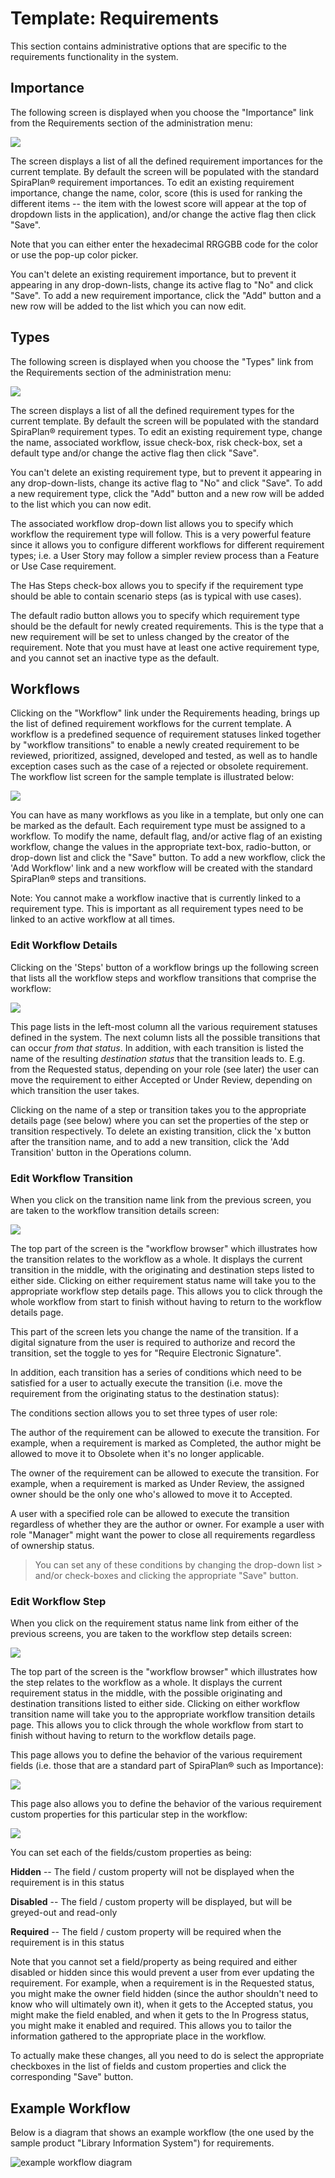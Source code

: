 # Template: Requirements

This section contains administrative options that are specific to the requirements functionality in the system.


## Importance

The following screen is displayed when you choose the "Importance" link from the Requirements section of the administration menu:

![](img/Template_Requirements_113.png)

The screen displays a list of all the defined requirement importances for the current template. By default the screen will be populated with the standard SpiraPlan® requirement importances. To edit an existing requirement importance, change the name, color, score (this is used for ranking the different items -- the item with the lowest score will appear at the top of dropdown lists in the application), and/or change the active flag then click "Save".

Note that you can either enter the hexadecimal RRGGBB code for the color or use the pop-up color picker.

You can't delete an existing requirement importance, but to prevent it appearing in any drop-down-lists, change its active flag to "No" and click "Save". To add a new requirement importance, click the "Add" button and a new row will be added to the list which you can now edit.


## Types

The following screen is displayed when you choose the "Types" link from the Requirements section of the administration menu:

![](img/Template_Requirements_114.png)

The screen displays a list of all the defined requirement types for the current template. By default the screen will be populated with the standard SpiraPlan® requirement types. To edit an existing requirement type, change the name, associated workflow, issue check-box, risk check-box, set a default type and/or change the active flag then click "Save".

You can't delete an existing requirement type, but to prevent it appearing in any drop-down-lists, change its active flag to "No" and click "Save". To add a new requirement type, click the "Add" button and a new row will be added to the list which you can now edit.

The associated workflow drop-down list allows you to specify which workflow the requirement type will follow. This is a very powerful feature since it allows you to configure different workflows for different requirement types; i.e. a User Story may follow a simpler review process than a Feature or Use Case requirement.

The Has Steps check-box allows you to specify if the requirement type should be able to contain scenario steps (as is typical with use cases).

The default radio button allows you to specify which requirement type should be the default for newly created requirements. This is the type that a new requirement will be set to unless changed by the creator of the requirement. Note that you must have at least one active requirement type, and you cannot set an inactive type as the default.


## Workflows

Clicking on the "Workflow" link under the Requirements heading, brings up the list of defined requirement workflows for the current template. A workflow is a predefined sequence of requirement statuses linked together by "workflow transitions" to enable a newly created requirement to be reviewed, prioritized, assigned, developed and tested, as well as to handle exception cases such as the case of a rejected or obsolete requirement. The workflow list screen for the sample template is illustrated below:

![](img/Template_Requirements_115.png)

You can have as many workflows as you like in a template, but only one can be marked as the default. Each requirement type must be assigned to a workflow. To modify the name, default flag, and/or active flag of an existing workflow, change the values in the appropriate text-box, radio-button, or drop-down list and click the "Save" button. To add a new workflow, click the 'Add Workflow' link and a new workflow will be created with the standard SpiraPlan® steps and transitions.

Note: You cannot make a workflow inactive that is currently linked to a requirement type. This is important as all requirement types need to be linked to an active workflow at all times.


### Edit Workflow Details

Clicking on the 'Steps' button of a workflow brings up the following screen that lists all the workflow steps and workflow transitions that comprise the workflow:

![](img/Template_Requirements_116.png)

This page lists in the left-most column all the various requirement statuses defined in the system. The next column lists all the possible transitions that can occur *from that status*. In addition, with each transition is listed the name of the resulting *destination status* that the transition leads to. E.g. from the Requested status, depending on your role (see later) the user can move the requirement to either Accepted or Under Review, depending on which transition the user takes.

Clicking on the name of a step or transition takes you to the appropriate details page (see below) where you can set the properties of the step or transition respectively. To delete an existing transition, click the 'x button after the transition name, and to add a new transition, click the 'Add Transition' button in the Operations column.


### Edit Workflow Transition

When you click on the transition name link from the previous screen, you are taken to the workflow transition details screen:

![](img/Template_Requirements_117.png)

The top part of the screen is the "workflow browser" which illustrates how the transition relates to the workflow as a whole. It displays the current transition in the middle, with the originating and destination steps listed to either side. Clicking on either requirement status name will take you to the appropriate workflow step details page. This allows you to click through the whole workflow from start to finish without having to return to the workflow details page.

This part of the screen lets you change the name of the transition. If a digital signature from the user is required to authorize and record the transition, set the toggle to yes for "Require Electronic Signature".

In addition, each transition has a series of conditions which need to be satisfied for a user to actually execute the transition (i.e. move the requirement from the originating status to the destination status):

The conditions section allows you to set three types of user role:

The author of the requirement can be allowed to execute the transition. For example, when a requirement is marked as Completed, the author might be allowed to move it to Obsolete when it's no longer applicable.

The owner of the requirement can be allowed to execute the transition. For example, when a requirement is marked as Under Review, the assigned owner should be the only one who's allowed to move it to Accepted.

A user with a specified role can be allowed to execute the transition regardless of whether they are the author or owner. For example a user with role "Manager" might want the power to close all requirements regardless of ownership status.

> You can set any of these conditions by changing the drop-down list > and/or check-boxes and clicking the appropriate "Save" button.


### Edit Workflow Step

When you click on the requirement status name link from either of the previous screens, you are taken to the workflow step details screen:

![](img/Template_Requirements_118.png)

The top part of the screen is the "workflow browser" which illustrates how the step relates to the workflow as a whole. It displays the current requirement status in the middle, with the possible originating and destination transitions listed to either side. Clicking on either workflow transition name will take you to the appropriate workflow transition details page. This allows you to click through the whole workflow from start to finish without having to return to the workflow details page.

This page allows you to define the behavior of the various requirement fields (i.e. those that are a standard part of SpiraPlan® such as Importance):

![](img/Template_Requirements_119.png)

This page also allows you to define the behavior of the various requirement custom properties for this particular step in the workflow:

![](img/Template_Requirements_120.png)

You can set each of the fields/custom properties as being:

**Hidden** -- The field / custom property will not be displayed when the requirement is in this status

**Disabled** -- The field / custom property will be displayed, but will be greyed-out and read-only

**Required** -- The field / custom property will be required when the requirement is in this status

Note that you cannot set a field/property as being required and either disabled or hidden since this would prevent a user from ever updating the requirement. For example, when a requirement is in the Requested status, you might make the owner field hidden (since the author shouldn't need to know who will ultimately own it), when it gets to the Accepted status, you might make the field enabled, and when it gets to the In Progress status, you might make it enabled and required. This allows you to tailor the information gathered to the appropriate place in the workflow.

To actually make these changes, all you need to do is select the appropriate checkboxes in the list of fields and custom properties and click the corresponding "Save" button.


## Example Workflow
Below is a diagram that shows an example workflow (the one used by the sample product "Library Information System") for requirements.

![example workflow diagram](img/Template_Requirements_WorkflowDiagram.png)